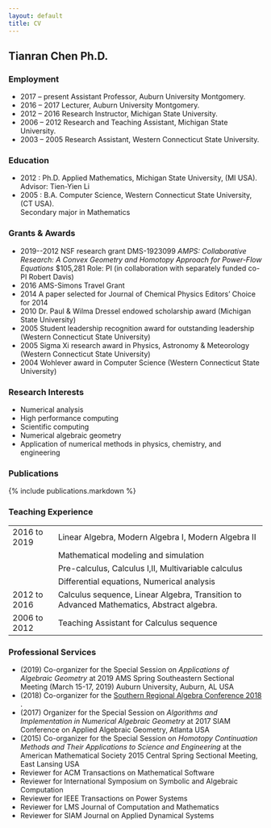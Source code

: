 ```yaml
---
layout: default
title: CV
---
```


## Tianran Chen Ph.D.

### Employment

- 2017 – present Assistant Professor, Auburn University Montgomery.
- 2016 – 2017 Lecturer, Auburn University Montgomery.
- 2012 – 2016 Research Instructor, Michigan State University.
- 2006 – 2012 Research and Teaching Assistant, Michigan State University.
- 2003 – 2005 Research Assistant, Western Connecticut State University.

### Education

- 2012 : Ph.D. Applied Mathematics, Michigan State University, (MI USA).  
  Advisor: Tien-Yien Li
- 2005 : B.A. Computer Science, Western Connecticut State University, (CT USA).  
  Secondary major in Mathematics

### Grants & Awards

- 2019--2012 NSF research grant DMS-1923099 
  _AMPS: Collaborative Research: A Convex Geometry and Homotopy Approach for Power-Flow Equations_
  \$105,281 Role: PI (in collaboration with separately funded co-PI Robert Davis)
- 2016 AMS-Simons Travel Grant
- 2014 A paper selected for Journal of Chemical Physics Editors’ Choice for 2014
- 2010 Dr. Paul & Wilma Dressel endowed scholarship award
  (Michigan State University)
- 2005 Student leadership recognition award for outstanding leadership
  (Western Connecticut State University)
- 2005 Sigma Xi research award in Physics, Astronomy & Meteorology
  (Western Connecticut State University)
- 2004 Wohlever award in Computer Science
  (Western Connecticut State University)

### Research Interests

- Numerical analysis
- High performance computing
- Scientific computing
- Numerical algebraic geometry
- Application of numerical methods in physics, chemistry, and engineering

### Publications

{% include publications.markdown %}

### Teaching Experience

|              |                                              |
|--------------|----------------------------------------------|
| 2016 to 2019 | Linear Algebra, Modern Algebra I, Modern Algebra II |
|              | Mathematical modeling and simulation |
|              | Pre-calculus, Calculus I,II, Multivariable calculus |
|              | Differential equations, Numerical analysis |
| 2012 to 2016 | Calculus sequence, Linear Algebra, Transition to Advanced Mathematics, Abstract algebra. |
| 2006 to 2012 | Teaching Assistant for Calculus sequence |

### Professional Services
- (2019) Co-organizer for the Special Session on 
  _Applications of Algebraic Geometry_
  at 2019 AMS Spring Southeastern Sectional Meeting
  (March 15-17, 2019) 
  Auburn University, Auburn, AL USA  
- (2018) Co-organizer for the
  [Southern Regional Algebra Conference 2018 ](http://www.srac2018.org/).
- (2017) Organizer for the Special Session on
  _Algorithms and Implementation in Numerical Algebraic Geometry_
  at 2017 SIAM Conference on Applied Algebraic Geometry, Atlanta USA
- (2015) Co-organizer for the Special Session on
  _Homotopy Continuation Methods and Their Applications to Science and Engineering_
  at the American Mathematical Society 2015 Central Spring Sectional Meeting,
  East Lansing USA
- Reviewer for ACM Transactions on Mathematical Software
- Reviewer for International Symposium on Symbolic and Algebraic Computation
- Reviewer for IEEE Transactions on Power Systems
- Reviewer for LMS Journal of Computation and Mathematics
- Reviewer for SIAM Journal on Applied Dynamical Systems
